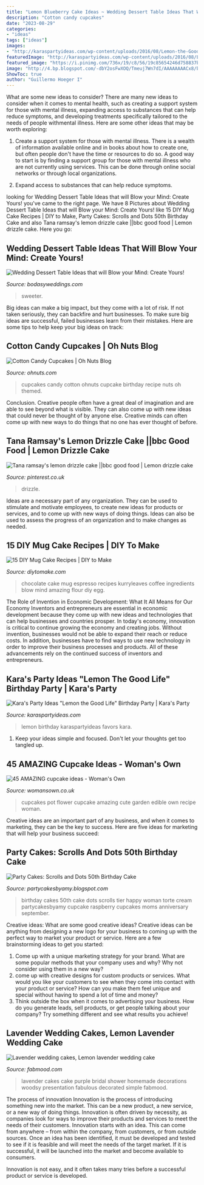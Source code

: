 ```yaml
---
title: "Lemon Blueberry Cake Ideas ~ Wedding Dessert Table Ideas That Will Blow Your Mind: Create Yours!"
description: "Cotton candy cupcakes"
date: "2023-08-29"
categories:
- "ideas"
tags: ["ideas"]
images:
- "http://karaspartyideas.com/wp-content/uploads/2016/08/Lemon-the-Good-Life-Birthday-Party-via-Karas-Party-Ideas-KarasPartyIdeas.com7_.jpg"
featuredImage: "http://karaspartyideas.com/wp-content/uploads/2016/08/Lemon-the-Good-Life-Birthday-Party-via-Karas-Party-Ideas-KarasPartyIdeas.com7_.jpg"
featured_image: "https://i.pinimg.com/736x/19/c8/56/19c85654246d758837b1ca79982da78c--lemon-cake-recipes-lemon-cakes.jpg"
image: "http://4.bp.blogspot.com/-dbY2osFwXOQ/Tmeuj7Wn7dI/AAAAAAAACx8/b3Qtd6ku6yw/s1600/IMG_0117.JPG"
ShowToc: true
author: "Guillermo Hoeger I"
---
```



What are some new ideas to consider?
There are many new ideas to consider when it comes to mental health, such as creating a support system for those with mental illness, expanding access to substances that can help reduce symptoms, and developing treatments specifically tailored to the needs of people withmental illness. Here are some other ideas that may be worth exploring:
1. Create a support system for those with mental illness. There is a wealth of information available online and in books about how to create one, but often people don't have the time or resources to do so. A good way to start is by finding a support group for those with mental illness who are not currently using services. This can be done through online social networks or through local organizations.

2. Expand access to substances that can help reduce symptoms.

	

		
looking for Wedding Dessert Table Ideas that will Blow your Mind: Create Yours! you've came to the right page. We have 8 Pictures about Wedding Dessert Table Ideas that will Blow your Mind: Create Yours! like 15 DIY Mug Cake Recipes | DIY to Make, Party Cakes: Scrolls and Dots 50th Birthday Cake and also Tana ramsay&#039;s lemon drizzle cake ||bbc good food | Lemon drizzle cake. Here you go:
		
    
## Wedding Dessert Table Ideas That Will Blow Your Mind: Create Yours!

<img loading=lazy src="https://bodasyweddings.com/wp-content/uploads/2017/07/wedding-dessert-table-ideas.jpg" onerror="this.onerror=null;this.src='https://tse3.mm.bing.net/th?id=OIP.OP4QB8WMlQjGFC_dCzLObQHaJ4&amp;pid=15.1';" alt="Wedding Dessert Table Ideas that will Blow your Mind: Create Yours!">

_Source: bodasyweddings.com_

>sweeter. 

	

Big ideas can make a big impact, but they come with a lot of risk. If not taken seriously, they can backfire and hurt businesses. To make sure big ideas are successful, failed businesses learn from their mistakes. Here are some tips to help keep your big ideas on track:

    
## Cotton Candy Cupcakes | Oh Nuts Blog

<img loading=lazy src="https://www.ohnuts.com/wpnutblog/wp-content/uploads/2014/09/cotton-candy-cupcakes-1.jpg" onerror="this.onerror=null;this.src='https://tse4.mm.bing.net/th?id=OIP.AaDqI44HWGsroBIlUeG3QgHaK_&amp;pid=15.1';" alt="Cotton Candy Cupcakes | Oh Nuts Blog">

_Source: ohnuts.com_

>cupcakes candy cotton ohnuts cupcake birthday recipe nuts oh themed. 

	

Conclusion.
Creative people often have a great deal of imagination and are able to see beyond what is visible. They can also come up with new ideas that could never be thought of by anyone else. Creative minds can often come up with new ways to do things that no one has ever thought of before.

    
## Tana Ramsay&#039;s Lemon Drizzle Cake ||bbc Good Food | Lemon Drizzle Cake

<img loading=lazy src="https://i.pinimg.com/736x/19/c8/56/19c85654246d758837b1ca79982da78c--lemon-cake-recipes-lemon-cakes.jpg" onerror="this.onerror=null;this.src='https://tse4.mm.bing.net/th?id=OIP.-pXzXVvu6BLEzaqI0cerjQAAAA&amp;pid=15.1';" alt="Tana ramsay&#039;s lemon drizzle cake ||bbc good food | Lemon drizzle cake">

_Source: pinterest.co.uk_

>drizzle. 

	

Ideas are a necessary part of any organization. They can be used to stimulate and motivate employees, to create new ideas for products or services, and to come up with new ways of doing things. Ideas can also be used to assess the progress of an organization and to make changes as needed.

    
## 15 DIY Mug Cake Recipes | DIY To Make

<img loading=lazy src="http://www.diytomake.com/wp-content/uploads/2015/10/Chocolate-Espresso-Mug-Cake.jpg" onerror="this.onerror=null;this.src='https://tse4.mm.bing.net/th?id=OIP.WqsWKGrF_7jGTZxh734SFwHaLG&amp;pid=15.1';" alt="15 DIY Mug Cake Recipes | DIY to Make">

_Source: diytomake.com_

>chocolate cake mug espresso recipes kurryleaves coffee ingredients blow mind amazing flour diy egg. 

	

The Role of Invention in Economic Development: What It All Means for Our Economy
Inventors and entrepreneurs are essential in economic development because they come up with new ideas and technologies that can help businesses and countries prosper. In today's economy, innovation is critical to continue growing the economy and creating jobs. Without invention, businesses would not be able to expand their reach or reduce costs. In addition, businesses have to find ways to use new technology in order to improve their business processes and products. All of these advancements rely on the continued success of inventors and entrepreneurs.

    
## Kara&#039;s Party Ideas &quot;Lemon The Good Life&quot; Birthday Party | Kara&#039;s Party

<img loading=lazy src="http://karaspartyideas.com/wp-content/uploads/2016/08/Lemon-the-Good-Life-Birthday-Party-via-Karas-Party-Ideas-KarasPartyIdeas.com7_.jpg" onerror="this.onerror=null;this.src='https://tse3.mm.bing.net/th?id=OIP.d2NzbTeR0Whc8EhTxKtciwHaLH&amp;pid=15.1';" alt="Kara&#039;s Party Ideas &quot;Lemon the Good Life&quot; Birthday Party | Kara&#039;s Party">

_Source: karaspartyideas.com_

>lemon birthday karaspartyideas favors kara. 

	

1. Keep your ideas simple and focused. Don't let your thoughts get too tangled up.

    
## 45 AMAZING Cupcake Ideas - Woman&#039;s Own

<img loading=lazy src="http://keyassets-p2.timeincuk.net/wp/prod/wp-content/uploads/sites/32/2016/06/flower-pot-cupcakes.jpg" onerror="this.onerror=null;this.src='https://tse4.mm.bing.net/th?id=OIP.1ox2fUsH_cnMaZiBCBmgGQHaLH&amp;pid=15.1';" alt="45 AMAZING cupcake ideas - Woman&#039;s Own">

_Source: womansown.co.uk_

>cupcakes pot flower cupcake amazing cute garden edible own recipe woman. 

	

Creative ideas are an important part of any business, and when it comes to marketing, they can be the key to success. Here are five ideas for marketing that will help your business succeed: 

    
## Party Cakes: Scrolls And Dots 50th Birthday Cake

<img loading=lazy src="http://4.bp.blogspot.com/-dbY2osFwXOQ/Tmeuj7Wn7dI/AAAAAAAACx8/b3Qtd6ku6yw/s1600/IMG_0117.JPG" onerror="this.onerror=null;this.src='https://tse2.mm.bing.net/th?id=OIP.KeMwO7SAsELYoylAlfKkGQHaLG&amp;pid=15.1';" alt="Party Cakes: Scrolls and Dots 50th Birthday Cake">

_Source: partycakesbyamy.blogspot.com_

>birthday cakes 50th cake dots scrolls tier happy woman torte cream partycakesbyamy cupcake raspberry cupcakes moms anniversary september. 

	

Creative ideas: What are some good creative ideas?
Creative ideas can be anything from designing a new logo for your business to coming up with the perfect way to market your product or service. Here are a few brainstorming ideas to get you started: 
1. Come up with a unique marketing strategy for your brand. What are some popular methods that your company uses and why? Why not consider using them in a new way? 
2. come up with creative designs for custom products or services. What would you like your customers to see when they come into contact with your product or service? How can you make them feel unique and special without having to spend a lot of time and money? 
3. Think outside the box when it comes to advertising your business. How do you generate leads, sell products, or get people talking about your company? Try something different and see what results you achieve!

    
## Lavender Wedding Cakes, Lemon Lavender Wedding Cake

<img loading=lazy src="http://fabmood.com/wp-content/uploads/2014/05/Lavender-wedding-cake7.jpg" onerror="this.onerror=null;this.src='https://tse2.mm.bing.net/th?id=OIP.1788toTE38yhBNQFzPrDjAHaLH&amp;pid=15.1';" alt="Lavender wedding cakes, Lemon lavender wedding cake">

_Source: fabmood.com_

>lavender cakes cake purple bridal shower homemade decorations woodsy presentation fabulous decorated simple fabmood. 

	

The process of innovation
Innovation is the process of introducing something new into the market. This can be a new product, a new service, or a new way of doing things. Innovation is often driven by necessity, as companies look for ways to improve their products and services to meet the needs of their customers.
Innovation starts with an idea. This can come from anywhere – from within the company, from customers, or from outside sources. Once an idea has been identified, it must be developed and tested to see if it is feasible and will meet the needs of the target market. If it is successful, it will be launched into the market and become available to consumers.

Innovation is not easy, and it often takes many tries before a successful product or service is developed.

